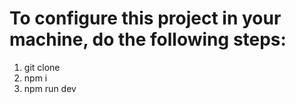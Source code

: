# To configure this project in your machine, do the following steps:
1. git clone 
2. npm i
3. npm run dev
